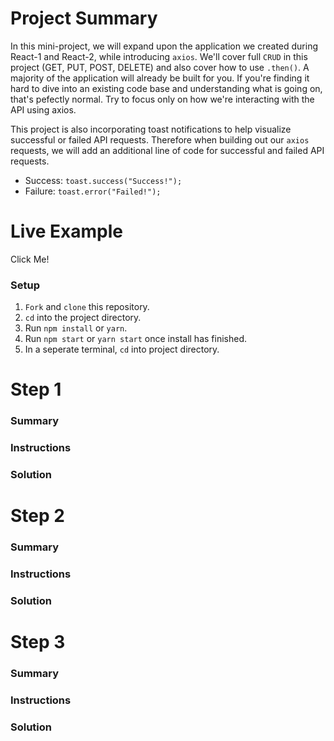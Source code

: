# Project Summary 

In this mini-project, we will expand upon the application we created during React-1 and React-2, while introducing ```axios```. We'll cover full ```CRUD``` in this project (GET, PUT, POST, DELETE) and also cover how to use ```.then()```. A majority of the application will already be built for you. If you're finding it hard to dive into an existing code base and understanding what is going on, that's pefectly normal. Try to focus only on how we're interacting with the API using axios. 

This project is also incorporating toast notifications to help visualize successful or failed API requests. Therefore when building out our ```axios``` requests, we will add an additional line of code for successful and failed API requests.

* Success: ```toast.success("Success!");```
* Failure: ```toast.error("Failed!");```

# Live Example
Click Me!

### Setup

1. ```Fork``` and ```clone``` this repository.
2. ```cd``` into the project directory.
3. Run ```npm install``` or ```yarn```.
4. Run ```npm start``` or ```yarn start``` once install has finished.
5. In a seperate terminal, ```cd``` into project directory.

# Step 1

### Summary

### Instructions

### Solution



# Step 2

### Summary

### Instructions

### Solution



# Step 3

### Summary

### Instructions

### Solution